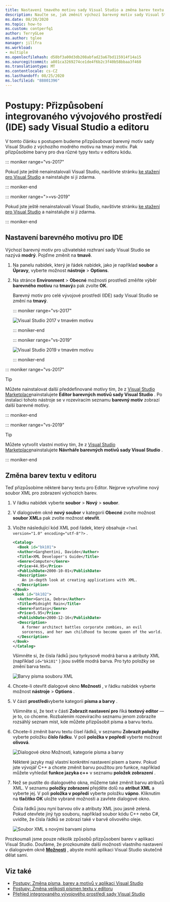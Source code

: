 ```yaml
---
title: Nastavení tmavého motivu sady Visual Studio a změna barev textu
description: Naučte se, jak změnit výchozí barevný motiv sady Visual Studio na tmavý režim a změnit barvy písma v editoru kódu.
ms.date: 08/20/2020
ms.topic: how-to
ms.custom: contperfq1
author: TerryGLee
ms.author: tglee
manager: jillfra
ms.workload:
- multiple
ms.openlocfilehash: d58bf3a00d3db208abfad23a67bd115914f14a15
ms.sourcegitcommit: a801ca3269274ce1de4f6b2c3f40b58bbaa3f460
ms.translationtype: MT
ms.contentlocale: cs-CZ
ms.lasthandoff: 08/25/2020
ms.locfileid: "88801396"
---
```

# <a name="how-to-personalize-the-visual-studio-ide-and-the-editor"></a>Postupy: Přizpůsobení integrovaného vývojového prostředí (IDE) sady Visual Studio a editoru

V tomto článku s postupem budeme přizpůsobovat barevný motiv sady Visual Studio z výchozího modrého motivu na tmavý motiv. Pak přizpůsobíme barvy pro dva různé typy textu v editoru kódu.

::: moniker range="vs-2017"

Pokud jste ještě nenainstalovali Visual Studio, navštivte stránku [ke stažení pro Visual Studio](https://visualstudio.microsoft.com/vs/older-downloads/?utm_medium=microsoft&utm_source=docs.microsoft.com&utm_campaign=vs+2017+download) a nainstalujte si ji zdarma.

::: moniker-end

::: moniker range=">=vs-2019"

Pokud jste ještě nenainstalovali Visual Studio, navštivte stránku [ke stažení pro Visual Studio](https://visualstudio.microsoft.com/downloads) a nainstalujte si ji zdarma.

::: moniker-end

## <a name="set-the-color-theme-for-the-ide"></a>Nastavení barevného motivu pro IDE

Výchozí barevný motiv pro uživatelské rozhraní sady Visual Studio se nazývá **modrý**. Pojďme změnit na **tmavě**.

1. Na panelu nabídek, který je řádek nabídek, jako je například **soubor** a **Úpravy**, vyberte možnost **nástroje**  >  **Options**.

1. Na stránce **Environment**  >  **Obecné** možnosti prostředí změňte výběr **barevného motivu** na **tmavý**a pak zvolte **OK**.

   Barevný motiv pro celé vývojové prostředí (IDE) sady Visual Studio se změní na **tmavý**.

   ::: moniker range="vs-2017"

   ![Visual Studio 2017 v tmavém motivu](media/quickstart-personalize-dark-theme.png)

   ::: moniker-end

   ::: moniker range="vs-2019"

   ![Visual Studio 2019 v tmavém motivu](media/vs-2019/dark-theme.png)

   ::: moniker-end

::: moniker range="vs-2017"

> [!TIP]
> Můžete nainstalovat další předdefinované motivy tím, že z [Visual Studio Marketplace](https://marketplace.visualstudio.com/items?itemName=VisualStudioPlatformTeam.VisualStudio2017ColorThemeEditor)nainstalujete **Editor barevných motivů sady Visual Studio** . Po instalaci tohoto nástroje se v rozevíracím seznamu **barevný motiv** zobrazí další barevné motivy.

::: moniker-end

::: moniker range="vs-2019"

> [!TIP]
> Můžete vytvořit vlastní motivy tím, že z [Visual Studio Marketplace](https://marketplace.visualstudio.com/items?itemName=ms-madsk.ColorThemeDesigner)nainstalujete **Návrháře barevných motivů sady Visual Studio** .

::: moniker-end

## <a name="change-text-colors-in-the-editor"></a>Změna barev textu v editoru

Teď přizpůsobíme některé barvy textu pro Editor. Nejprve vytvoříme nový soubor XML pro zobrazení výchozích barev.

1. V řádku nabídek vyberte **soubor**  >  **Nový**  >  **soubor**.

1. V dialogovém okně **nový soubor** v kategorii **Obecné** zvolte možnost **soubor XML**a pak zvolte možnost **otevřít**.

1. Vložte následující kód XML pod řádek, který obsahuje `<?xml version="1.0" encoding="utf-8"?>` .

   ```xml
   <Catalog>
     <Book id="bk101">
     <Author>Garghentini, Davide</Author>
     <Title>XML Developer's Guide</Title>
     <Genre>Computer</Genre>
     <Price>44.95</Price>
     <PublishDate>2000-10-01</PublishDate>
     <Description>
       An in-depth look at creating applications with XML.
     </Description>
   </Book>
   <Book id="bk102">
     <Author>Garcia, Debra</Author>
     <Title>Midnight Rain</Title>
     <Genre>Fantasy</Genre>
     <Price>5.95</Price>
     <PublishDate>2000-12-16</PublishDate>
     <Description>
       A former architect battles corporate zombies, an evil
       sorceress, and her own childhood to become queen of the world.
     </Description>
   </Book>
   </Catalog>
   ```

   Všimněte si, že čísla řádků jsou tyrkysově modrá barva a atributy XML (například `id="bk101"` ) jsou světle modrá barva. Pro tyto položky se změní barva textu.

   ![Barvy písma souboru XML](media/quickstart-personalize-xml-file.png)

1. Chcete-li otevřít dialogové okno **Možnosti** , v řádku nabídek vyberte možnost **nástroje**  >  **Options** .

1. V části **prostředí**vyberte kategorii **písma a barvy** .

   Všimněte si, že text v části **Zobrazit nastavení pro** říká **textový editor** &mdash; je to, co chceme. Rozbalením rozevíracího seznamu jenom zobrazíte rozsáhlý seznam míst, kde můžete přizpůsobit písma a barvu textu.

1. Chcete-li změnit barvu textu čísel řádků, v seznamu **Zobrazit položky** vyberte položku **číslo řádku**. V poli **položka v popředí** vyberte možnost **olivová**.

   ![Dialogové okno Možnosti, kategorie písma a barvy](media/quickstart-personalize-line-number-color.png)

   Některé jazyky mají vlastní konkrétní nastavení písem a barev. Pokud jste vývojář C++ a chcete změnit barvu použitou pro funkce, například můžete vyhledat **funkce jazyka c++** v seznamu **položek zobrazení** .

1. Než se pustíte do dialogového okna, můžeme také změnit barvu atributů XML. V seznamu **položky zobrazení** přejděte dolů na **atribut XML** a vyberte jej. V poli **položka v popředí** vyberte položku **vápno**. Kliknutím na **tlačítko OK** uložte vybrané možnosti a zavřete dialogové okno.

   Čísla řádků jsou nyní barvou oliv a atributy XML jsou jasně zelená. Pokud otevřete jiný typ souboru, například soubor kódu C++ nebo C#, uvidíte, že čísla řádků se zobrazí také v barvě olivového oleje.

   ![Soubor XML s novými barvami písma](media/quickstart-personalize-xml-file-new-colors.png)

Prozkoumali jsme pouze několik způsobů přizpůsobení barev v aplikaci Visual Studio. Doufáme, že prozkoumáte další možnosti vlastního nastavení v dialogovém okně [**Možnosti**](../ide/reference/fonts-and-colors-environment-options-dialog-box.md) , abyste mohli aplikaci Visual Studio skutečně dělat sami.

## <a name="see-also"></a>Viz také

- [Postupy: Změna písma, barev a motivů v aplikaci Visual Studio](../ide/how-to-change-fonts-and-colors-in-visual-studio.md)
- [Postupy: Změna velikosti písmen textu v editoru](../ide/how-to-change-text-case-in-the-editor.md)
- [Přehled integrovaného vývojového prostředí sady Visual Studio](../get-started/visual-studio-ide.md)
